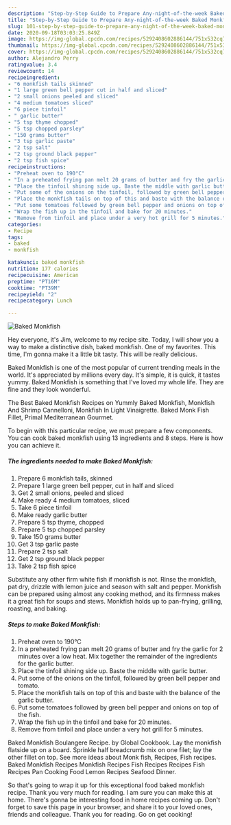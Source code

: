 ```yaml
---
description: "Step-by-Step Guide to Prepare Any-night-of-the-week Baked Monkfish"
title: "Step-by-Step Guide to Prepare Any-night-of-the-week Baked Monkfish"
slug: 101-step-by-step-guide-to-prepare-any-night-of-the-week-baked-monkfish
date: 2020-09-18T03:03:25.849Z
image: https://img-global.cpcdn.com/recipes/5292408602886144/751x532cq70/baked-monkfish-recipe-main-photo.jpg
thumbnail: https://img-global.cpcdn.com/recipes/5292408602886144/751x532cq70/baked-monkfish-recipe-main-photo.jpg
cover: https://img-global.cpcdn.com/recipes/5292408602886144/751x532cq70/baked-monkfish-recipe-main-photo.jpg
author: Alejandro Perry
ratingvalue: 3.4
reviewcount: 14
recipeingredient:
- "6 monkfish tails skinned"
- "1 large green bell pepper cut in half and sliced"
- "2 small onions peeled and sliced"
- "4 medium tomatoes sliced"
- "6 piece tinfoil"
- " garlic butter"
- "5 tsp thyme chopped"
- "5 tsp chopped parsley"
- "150 grams butter"
- "3 tsp garlic paste"
- "2 tsp salt"
- "2 tsp ground black pepper"
- "2 tsp fish spice"
recipeinstructions:
- "Preheat oven to 190°C"
- "In a preheated frying pan melt 20 grams of butter and fry the garlic for 2 minutes over a low heat. Mix together the remainder of the ingredients for the garlic butter."
- "Place the tinfoil shining side up. Baste the middle with garlic butter."
- "Put some of the onions on the tinfoil, followed by green bell pepper and tomato."
- "Place the monkfish tails on top of this and baste with the balance of the garlic butter."
- "Put some tomatoes followed by green bell pepper and onions on top of the fish."
- "Wrap the fish up in the tinfoil and bake for 20 minutes."
- "Remove from tinfoil and place under a very hot grill for 5 minutes."
categories:
- Recipe
tags:
- baked
- monkfish

katakunci: baked monkfish 
nutrition: 177 calories
recipecuisine: American
preptime: "PT16M"
cooktime: "PT39M"
recipeyield: "2"
recipecategory: Lunch

---
```



![Baked Monkfish](https://img-global.cpcdn.com/recipes/5292408602886144/751x532cq70/baked-monkfish-recipe-main-photo.jpg)

Hey everyone, it's Jim, welcome to my recipe site. Today, I will show you a way to make a distinctive dish, baked monkfish. One of my favorites. This time, I'm gonna make it a little bit tasty. This will be really delicious.

Baked Monkfish is one of the most popular of current trending meals in the world. It's appreciated by millions every day. It's simple, it is quick, it tastes yummy. Baked Monkfish is something that I've loved my whole life. They are fine and they look wonderful.

The Best Baked Monkfish Recipes on Yummly Baked Monkfish, Monkfish And Shrimp Cannelloni, Monkfish In Light Vinaigrette. Baked Monk Fish Fillet, Primal Mediterranean Gourmet.


To begin with this particular recipe, we must prepare a few components. You can cook baked monkfish using 13 ingredients and 8 steps. Here is how you can achieve it.

<!--inarticleads1-->

##### The ingredients needed to make Baked Monkfish:

1. Prepare 6 monkfish tails, skinned
1. Prepare 1 large green bell pepper, cut in half and sliced
1. Get 2 small onions, peeled and sliced
1. Make ready 4 medium tomatoes, sliced
1. Take 6 piece tinfoil
1. Make ready  garlic butter
1. Prepare 5 tsp thyme, chopped
1. Prepare 5 tsp chopped parsley
1. Take 150 grams butter
1. Get 3 tsp garlic paste
1. Prepare 2 tsp salt
1. Get 2 tsp ground black pepper
1. Take 2 tsp fish spice


Substitute any other firm white fish if monkfish is not. Rinse the monkfish, pat dry, drizzle with lemon juice and season with salt and pepper. Monkfish can be prepared using almost any cooking method, and its firmness makes it a great fish for soups and stews. Monkfish holds up to pan-frying, grilling, roasting, and baking. 

<!--inarticleads2-->

##### Steps to make Baked Monkfish:

1. Preheat oven to 190°C
1. In a preheated frying pan melt 20 grams of butter and fry the garlic for 2 minutes over a low heat. Mix together the remainder of the ingredients for the garlic butter.
1. Place the tinfoil shining side up. Baste the middle with garlic butter.
1. Put some of the onions on the tinfoil, followed by green bell pepper and tomato.
1. Place the monkfish tails on top of this and baste with the balance of the garlic butter.
1. Put some tomatoes followed by green bell pepper and onions on top of the fish.
1. Wrap the fish up in the tinfoil and bake for 20 minutes.
1. Remove from tinfoil and place under a very hot grill for 5 minutes.


Baked Monkfish Boulangere Recipe. by Global Cookbook. Lay the monkfish flatside up on a board. Sprinkle half breadcrumb mix on one filet; lay the other fillet on top. See more ideas about Monk fish, Recipes, Fish recipes. Baked Monkfish Recipes Monkfish Recipes Fish Recipes Recipes Fish Recipes Pan Cooking Food Lemon Recipes Seafood Dinner. 

So that's going to wrap it up for this exceptional food baked monkfish recipe. Thank you very much for reading. I am sure you can make this at home. There's gonna be interesting food in home recipes coming up. Don't forget to save this page in your browser, and share it to your loved ones, friends and colleague. Thank you for reading. Go on get cooking!
